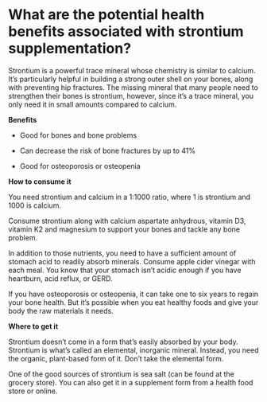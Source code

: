 # What are the potential health benefits associated with strontium supplementation?

Strontium is a powerful trace mineral whose chemistry is similar to calcium. It’s particularly helpful in building a strong outer shell on your bones, along with preventing hip fractures. The missing mineral that many people need to strengthen their bones is strontium, however, since it’s a trace mineral, you only need it in small amounts compared to calcium.

**Benefits**

- Good for bones and bone problems

- Can decrease the risk of bone fractures by up to 41%

- Good for osteoporosis or osteopenia

**How to consume it**

You need strontium and calcium in a 1:1000 ratio, where 1 is strontium and 1000 is calcium.

Consume strontium along with calcium aspartate anhydrous, vitamin D3, vitamin K2 and magnesium to support your bones and tackle any bone problem.

In addition to those nutrients, you need to have a sufficient amount of stomach acid to readily absorb minerals. Consume apple cider vinegar with each meal. You know that your stomach isn’t acidic enough if you have heartburn, acid reflux, or GERD.

If you have osteoporosis or osteopenia, it can take one to six years to regain your bone health. But it’s possible when you eat healthy foods and give your body the raw materials it needs.

**Where to get it**

Strontium doesn’t come in a form that’s easily absorbed by your body. Strontium is what’s called an elemental, inorganic mineral. Instead, you need the organic, plant-based form of it. Don’t take the elemental form.

One of the good sources of strontium is sea salt (can be found at the grocery store). You can also get it in a supplement form from a health food store or online.